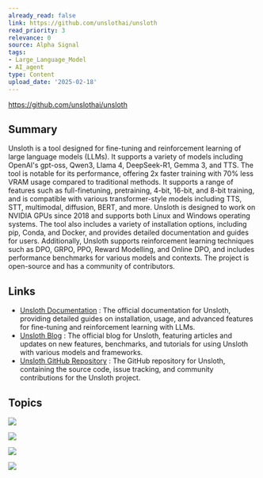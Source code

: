 ```yaml
---
already_read: false
link: https://github.com/unslothai/unsloth
read_priority: 3
relevance: 0
source: Alpha Signal
tags:
- Large_Language_Model
- AI_agent
type: Content
upload_date: '2025-02-18'
---
```


https://github.com/unslothai/unsloth
## Summary

Unsloth is a tool designed for fine-tuning and reinforcement learning of large language models (LLMs). It supports a variety of models including OpenAI's gpt-oss, Qwen3, Llama 4, DeepSeek-R1, Gemma 3, and TTS. The tool is notable for its performance, offering 2x faster training with 70% less VRAM usage compared to traditional methods. It supports a range of features such as full-finetuning, pretraining, 4-bit, 16-bit, and 8-bit training, and is compatible with various transformer-style models including TTS, STT, multimodal, diffusion, BERT, and more. Unsloth is designed to work on NVIDIA GPUs since 2018 and supports both Linux and Windows operating systems. The tool also includes a variety of installation options, including pip, Conda, and Docker, and provides detailed documentation and guides for users. Additionally, Unsloth supports reinforcement learning techniques such as DPO, GRPO, PPO, Reward Modelling, and Online DPO, and includes performance benchmarks for various models and contexts. The project is open-source and has a community of contributors.
## Links

- [Unsloth Documentation](https://docs.unsloth.ai/) : The official documentation for Unsloth, providing detailed guides on installation, usage, and advanced features for fine-tuning and reinforcement learning with LLMs.
- [Unsloth Blog](https://unsloth.ai/blog) : The official blog for Unsloth, featuring articles and updates on new features, benchmarks, and tutorials for using Unsloth with various models and frameworks.
- [Unsloth GitHub Repository](https://github.com/unslothai/unsloth) : The GitHub repository for Unsloth, containing the source code, issue tracking, and community contributions for the Unsloth project.

## Topics

![](topics/Library/Unsloth)

![](topics/Concept/LoRA%20Low%20Rank%20Adaptation)

![](topics/Concept/Quantization)

![](topics/Concept/Reinforcement%20Learning%20from%20Human%20Feedback%20RLHF)